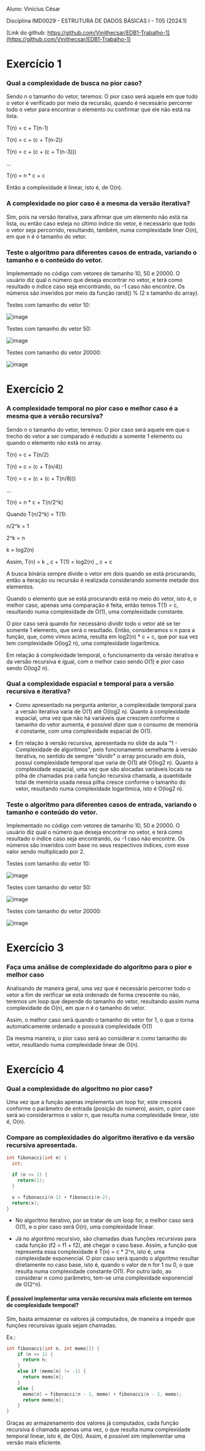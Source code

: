 Aluno: Vinícius César

Disciplina IMD0029 - ESTRUTURA DE DADOS BÁSICAS I - T05 (2024.1)

[Link do github: https://github.com/Vinithecsar/EDB1-Trabalho-1](https://github.com/Vinithecsar/EDB1-Trabalho-1)

# Exercício 1

### Qual a complexidade de busca no pior caso?

Sendo n o tamanho do vetor, teremos:
O pior caso será aquele em que todo o vetor é verificado por meio da recursão, quando é necessário percorrer todo o vetor para encontrar o elemento ou confirmar que ele não está na lista.

T(n) = c + T(n-1)

T(n) = c + (c + T(n-2))

T(n) = c + (c + (c + T(n-3)))

...

T(n) = n \* c + c

Então a complexidade é linear, isto é, de O(n).

### A complexidade no pior caso é a mesma da versão iterativa?

Sim, pois na versão iterativa, para afirmar que um elemento não está na lista, ou então caso esteja no último índice do vetor, é necessário que todo o vetor seja percorrido, resultando, também, numa complexidade liner O(n), em que n é o tamanho do vetor.

### Teste o algoritmo para diferentes casos de entrada, variando o tamanho e o conteúdo do vetor.

Implementado no código com vetores de tamanho 10, 50 e 20000. O usuário diz qual o número que deseja encontrar no vetor, e terá como resultado o índice caso seja encontrando, ou -1 caso não encontre. Os números são inseridos por meio da função rand() % (2 x tamanho do array).

Testes com tamanho do vetor 10:

![image](trabalho-unid1/exercicio1/image.png)

Testes com tamanho do vetor 50:

![image](trabalho-unid1/exercicio1/image_2.png)

Testes com tamanho do vetor 20000:

![image](trabalho-unid1/exercicio1/image_3.png)

# Exercício 2

### A complexidade temporal no pior caso e melhor caso é a mesma que a versão recursiva?

Sendo n o tamanho do vetor, teremos:
O pior caso será aquele em que o trecho do vetor a ser comparado é reduzido a somente 1 elemento ou quando o elemento não está no array.

T(n) = c + T(n/2)

T(n) = c + (c + T(n/4))

T(n) = c + (c + (c + T(n/8)))

...

T(n) = n \* c + T(n/2^k)

Quando T(n/2^k) = T(1):

n/2^k = 1

2^k = n

k = log2(n)

Assim, T(n) = k _ c + T(1) = log2(n) _ c + c

A busca binária sempre divide o vetor em dois quando se está procurando, então a iteração ou recursão é realizada considerando somente metade dos elementos.

Quando o elemento que se está procurando está no meio do vetor, isto é, o melhor caso, apenas uma comparação é feita, então temos T(1) = c, resultando numa complexidade de O(1), uma complexidade constante.

O pior caso será quando for necessário dividir todo o vetor até se ter somente 1 elemento, que será o resultado. Então, consideramos o n para a função, que, como vimos acima, resulta em log2(n) \* c + c, que por sua vez tem complexidade O(log2 n), uma complexidade logarítmica.

Em relação à complexidade temporal, o funcionamento da versão iterativa e da versão recursiva é igual, com o melhor caso sendo O(1) e pior caso sendo O(log2 n).

### Qual a complexidade espacial e temporal para a versão recursiva e iterativa?

- Como apresentado na pergunta anterior, a complexidade temporal para a versão iterativa varia de O(1) até O(log2 n).
  Quanto à complexidade espacial, uma vez que não há variáveis que crescem conforme o tamanho do vetor aumenta, é possível dizer que o consumo de memória é constante, com uma complexidade espacial de O(1).

- Em relação à versão recursiva, apresentada no slide da aula "1 - Complexidade de algoritmos", pelo funcionamento semelhante à versão iterativa, no sentido de sempre "dividir" o array procurado em dois, possui complexidade temporal que varia de O(1) até O(log2 n).
  Quanto à complexidade espacial, uma vez que são alocadas variáveis locais na pilha de chamadas pra cada função recursiva chamada, a quantidade total de memória usada nessa pilha cresce conforme o tamanho do vetor, resultando numa complexidade logarítmica, isto é O(log2 n).

### Teste o algoritmo para diferentes casos de entrada, variando o tamanho e conteúdo do vetor.

Implementado no código com vetores de tamanho 10, 50 e 20000. O usuário diz qual o número que deseja encontrar no vetor, e terá como resultado o índice caso seja encontrando, ou -1 caso não encontre. Os números são inseridos com base no seus respectivos índices, com esse valor sendo multiplicado por 2.

Testes com tamanho do vetor 10:

![image](trabalho-unid1/exercicio2/image.png)

Testes com tamanho do vetor 50:

![image](trabalho-unid1/exercicio2/image_2.png)

Testes com tamanho do vetor 20000:

![image](trabalho-unid1/exercicio2/image_3.png)

# Exercício 3

### Faça uma análise de complexidade do algoritmo para o pior e melhor caso

Analisando de maneira geral, uma vez que é necessário percorrer todo o vetor a fim de verificar se está ordenado de forma crescente ou não, teremos um loop que depende do tamanho do vetor, resultando assim numa complexidade de O(n), em que n é o tamanho do vetor.

Assim, o melhor caso será quando o tamanho do vetor for 1, o que o torna automaticamente ordenado e possuirá complexidade O(1)

Da mesma maneira, o pior caso será ao considerar n como tamanho do vetor, resultando numa complexidade linear de O(n).

# Exercício 4

### Qual a complexidade do algoritmo no pior caso?

Uma vez que a função apenas implementa um loop for, este crescerá conforme o parâmetro de entrada (posição do número), assim, o pior caso será ao considerarmos o valor n, que resulta numa complexidade linear, isto é, O(n).

### Compare as complexidades do algoritmo iterativo e da versão recursiva apresentada.

```c++
int fibonacci(int n) {
  int;

  if (n <= 1) {
    return(1);
  }

  x = fibonacci(n-1) + fibonacci(n-2);
  return(x);
}
```

- No algoritmo iterativo, por se tratar de um loop for, o melhor caso será O(1), e o pior caso será O(n), uma complexidade linear.

- Já no algoritmo recursivo, são chamadas duas funções recursivas para cada função (f2 = f1 + f2), até chegar o caso base. Assim, a função que representa essa complexidade é T(n) = c \* 2^n, isto é, uma complexidade exponencial.
  O pior caso será quando o algoritmo resultar diretamente no caso base, isto é, quando o valor de n for 1 ou 0, o que resulta numa complexidade constante O(1). Por outro lado, ao considerar n como parâmetro, tem-se uma complexidade exponencial de O(2^n).

#### É possível implementar uma versão recursiva mais eficiente em termos de complexidade temporal?

Sim, basta armazenar os valores já computados, de maneira a impedir que funções recursivas iguais sejam chamadas.

Ex.:

```c++
int fibonacci(int n, int memo[]) {
    if (n <= 1) {
      return n;
    }
    else if (memo[n] != -1) {
      return memo[n];
    }
    else {
      memo[n] = fibonacci(n - 1, memo) + fibonacci(n - 2, memo);
      return memo[n];
    }
}
```

Graças ao armazenamento dos valores já computados, cada função recursiva é chamada apenas uma vez, o que resulta numa complexidade temporal linear, isto é, de O(n). Assim, é possível sim implementar uma versão mais eficiente.
